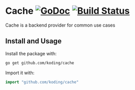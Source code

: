 # Cache [![GoDoc](https://godoc.org/github.com/koding/cache?status.svg)](https://godoc.org/github.com/koding/cache) [![Build Status](https://travis-ci.org/koding/cache.svg?branch=master)](https://travis-ci.org/koding/cache)


Cache is a backend provider for common use cases

## Install and Usage

Install the package with:

```bash
go get github.com/koding/cache
```

Import it with:

```go
import "github.com/koding/cache"
```

